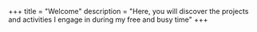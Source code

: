 +++
title = "Welcome"
description = "Here, you will discover the projects and activities I engage in during my free and busy time"
+++